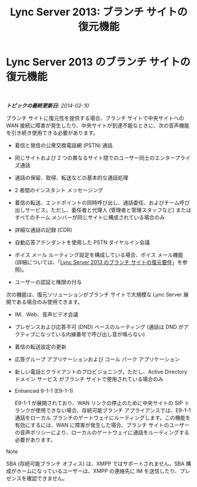 ﻿---
title: 'Lync Server 2013: ブランチ サイトの復元機能'
TOCTitle: ブランチ サイトの復元機能
ms:assetid: 8e3feda5-9a38-4e3c-b808-af29f19c5eb9
ms:mtpsurl: https://technet.microsoft.com/ja-jp/library/Gg398715(v=OCS.15)
ms:contentKeyID: 48272838
ms.date: 05/19/2016
mtps_version: v=OCS.15
ms.translationtype: HT
---

# Lync Server 2013 のブランチ サイトの復元機能

 

_**トピックの最終更新日:** 2014-02-10_

ブランチ サイトに復元性を提供する場合、ブランチ サイトで中央サイトへの WAN 接続に障害が発生したり、中央サイトが到達不能なときに、次の音声機能を引き続き使用できる必要があります。


  - 着信と発信の公衆交換電話網 (PSTN) 通話

  - 同じサイトおよび 2 つの異なるサイト間でのユーザー同士のエンタープライズ通話

  - 通話の保留、取得、転送などの基本的な通話処理

  - 2 者間のインスタント メッセージング

  - 着信の転送、エンドポイントの同時呼び出し、通話委任、およびチーム呼び出しサービス。ただし、委任者と代理人 (管理者と管理スタッフなど) またはすべてのチーム メンバーが同じサイトに構成されている場合のみ

  - 詳細な通話の記録 (CDR)

  - 自動応答アテンダントを使用した PSTN ダイヤルイン会議

  - ボイス メール ルーティング設定を構成している場合、ボイス メール機能 (詳細については、「[Lync Server 2013 のブランチ サイトの復元要件](lync-server-2013-branch-site-resiliency-requirements.md)」を参照)。

  - ユーザーの認証と権限の付与

次の機能は、復元ソリューションがブランチ サイトで大規模な Lync Server 展開である場合のみ使用できます。

  - IM、Web、音声ビデオ会議

  - プレゼンスおよび応答不可 (DND) ベースのルーティング (通話は DND がアクティブになっている内線番号で呼び出し音が鳴らない)

  - 着信の転送設定の更新

  - 応答グループ アプリケーションおよび コール パーク アプリケーション

  - 新しい電話とクライアントのプロビジョニング。ただし、Active Directory ドメイン サービス がブランチ サイトで使用されている場合のみ

  - Enhanced 9-1-1 (E9-1-1)
    
    E9-1-1 が展開されており、WAN リンクの停止のために中央サイトの SIP トランクが使用できない場合、存続可能ブランチ アプライアンスでは、E9-1-1 通話をローカル ブランチのゲートウェイにルーティングします。この機能を有効にするには、WAN に障害が発生した場合、ブランチ サイトのユーザーの音声ポリシーにより、ローカルのゲートウェイに通話をルーティングする必要があります。

> [!NOTE]
> SBA (存続可能ブランチ オフィス) は、XMPP ではサポートされません。SBA 構成がホームになっているユーザーは、XMPP の連絡先に IM を送信したり、プレゼンスを確認できません。

